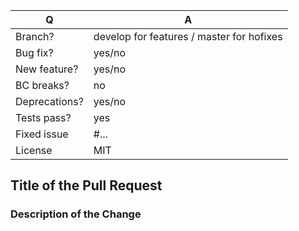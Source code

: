 | Q             | A
| ------------- | ---
| Branch?       | develop for features / master for hofixes <!-- see below -->
| Bug fix?      | yes/no
| New feature?  | yes/no <!-- don't forget to update src/**/CHANGELOG.md files -->
| BC breaks?    | no     <!-- add BREAKING CHANGES in tour commit -->
| Deprecations? | yes/no
| Tests pass?   | yes    <!-- please add some, will be required by reviewers -->
| Fixed issue   | #...   <!-- #-prefixed issue number(s), if any -->
| License       | MIT

## Title of the Pull Request <!-- required -->

### Description of the Change
<!--
required
Write a short README entry for your feature/bugfix here (replace this comment block.)
This will help people understand your PR.
-->
